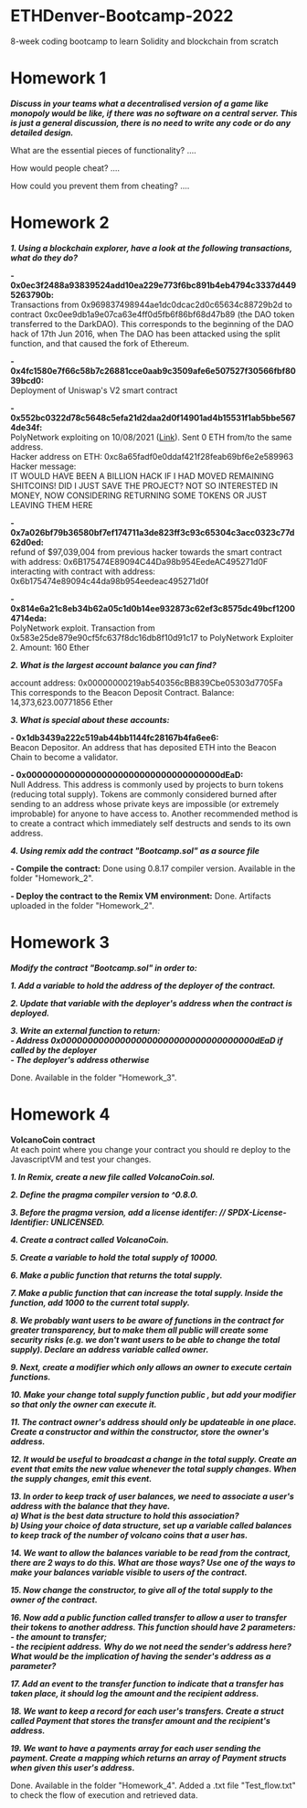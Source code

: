 # ETHDenver-Bootcamp-2022
8-week coding bootcamp to learn Solidity and blockchain from scratch


# Homework 1

***Discuss in your teams what a decentralised version of a game like monopoly would be like,
if there was no software on a central server. This is just a general discussion, there is no need to write any code or do any detailed
design.***

What are the essential pieces of functionality? 
....

How would people cheat?
....

How could you prevent them from cheating?
....


# Homework 2

***1. Using a blockchain explorer, have a look at the following transactions, what do they do?***

**- 0x0ec3f2488a93839524add10ea229e773f6bc891b4eb4794c3337d4495263790b:**  
   Transactions from 0x969837498944ae1dc0dcac2d0c65634c88729b2d to contract 0xc0ee9db1a9e07ca63e4ff0d5fb6f86bf68d47b89 (the DAO token transferred to the DarkDAO).
   This corresponds to the beginning of the DAO hack of 17th Jun 2016, when The DAO has been attacked using the split function, and that caused the fork of Ethereum.
   
**- 0x4fc1580e7f66c58b7c26881cce0aab9c3509afe6e507527f30566fbf8039bcd0:**  
   Deployment of Uniswap's V2 smart contract

**- 0x552bc0322d78c5648c5efa21d2daa2d0f14901ad4b15531f1ab5bbe5674de34f:**  
   PolyNetwork exploiting on 10/08/2021 ([Link](https://twitter.com/PolyNetwork2/status/1425073987164381196)). Sent 0 ETH from/to the same address.  
   Hacker address on ETH: 0xc8a65fadf0e0ddaf421f28feab69bf6e2e589963  
   Hacker message:  
   IT WOULD HAVE BEEN A BILLION HACK IF I HAD MOVED REMAINING SHITCOINS! DID I JUST SAVE THE PROJECT? NOT SO INTERESTED IN MONEY, NOW CONSIDERING RETURNING SOME TOKENS    OR JUST LEAVING THEM HERE
                   
**- 0x7a026bf79b36580bf7ef174711a3de823ff3c93c65304c3acc0323c77d62d0ed:**  
   refund of $97,039,004 from previous hacker towards the smart contract with address: 0x6B175474E89094C44Da98b954EedeAC495271d0F interacting with contract with address: 0x6b175474e89094c44da98b954eedeac495271d0f
   
**- 0x814e6a21c8eb34b62a05c1d0b14ee932873c62ef3c8575dc49bcf12004714eda:**  
   PolyNetwork exploit. Transaction from 0x583e25de879e90cf5fc637f8dc16db8f10d91c17 to PolyNetwork Exploiter 2. Amount: 160 Ether


***2. What is the largest account balance you can find?***

account address: 0x00000000219ab540356cBB839Cbe05303d7705Fa  
This corresponds to the Beacon Deposit Contract. Balance: 14,373,623.00771856 Ether
 
***3. What is special about these accounts:***

**- 0x1db3439a222c519ab44bb1144fc28167b4fa6ee6:**  
   Beacon Depositor. An address that has deposited ETH into the Beacon Chain to become a validator.
   
**- 0x000000000000000000000000000000000000dEaD:**  
   Null Address. This address is commonly used by projects to burn tokens (reducing total supply).
   Tokens are commonly considered burned after sending to an address whose private keys are impossible (or extremely improbable) for anyone to have access to.
   Another recommended method is to create a contract which immediately self destructs and sends to its own address.
 
***4. Using remix add the contract "Bootcamp.sol" as a source file***

**- Compile the contract:** Done using 0.8.17 compiler version. Available in the folder "Homework_2".

**- Deploy the contract to the Remix VM environment:** Done. Artifacts uploaded in the folder "Homework_2".

# Homework 3

***Modify the contract "Bootcamp.sol" in order to:***

***1. Add a variable to hold the address of the deployer of the contract.***

***2. Update that variable with the deployer's address when the contract is deployed.***

***3. Write an external function to return:***  
***- Address 0x000000000000000000000000000000000000dEaD if called by the deployer***  
***- The deployer's address otherwise***  


Done. Available in the folder "Homework_3".  

# Homework 4

**VolcanoCoin contract**  
At each point where you change your contract you should re deploy to the JavascriptVM and test your changes.

***1. In Remix, create a new file called VolcanoCoin.sol.***

***2. Define the pragma compiler version to ^0.8.0.***

***3. Before the pragma version, add a license identifer: // SPDX-License-Identifier: UNLICENSED.***

***4. Create a contract called VolcanoCoin.***

***5. Create a variable to hold the total supply of 10000.***

***6. Make a public function that returns the total supply.***

***7. Make a public function that can increase the total supply. Inside the function, add 1000 to the current total supply.***

***8. We probably want users to be aware of functions in the contract for greater transparency, but to make them all public will create some security risks (e.g. we    don't want users to be able to change the total supply). Declare an address variable called owner.***

***9. Next, create a modifier which only allows an owner to execute certain functions.***

***10. Make your change total supply function public , but add your modifier so that only the owner can execute it.***

***11. The contract owner's address should only be updateable in one place. Create a constructor and within the constructor, store the owner's address.***

***12. It would be useful to broadcast a change in the total supply. Create an event that emits the new value whenever the total supply changes. When the supply changes, emit this event.***

***13. In order to keep track of user balances, we need to associate a user's address with the balance that they have.  
a) What is the best data structure to hold this association?  
b) Using your choice of data structure, set up a variable called balances to keep track of the number of volcano coins that a user has.***

***14. We want to allow the balances variable to be read from the contract, there are 2 ways to do this. What are those ways? Use one of the ways to make your balances variable visible to users of the contract.***

***15. Now change the constructor, to give all of the total supply to the owner of the contract.***

***16. Now add a public function called transfer to allow a user to transfer their tokens to another address. This function should have 2 parameters:***  
       ***- the amount to transfer;***  
       ***- the recipient address.*** 
       ***Why do we not need the sender's address here?***  
       ***What would be the implication of having the sender's address as a parameter?***
       
***17. Add an event to the transfer function to indicate that a transfer has taken place, it should log the amount and the recipient address.***

***18. We want to keep a record for each user's transfers. Create a struct called Payment that stores the transfer amount and the recipient's address.***

***19. We want to have a payments array for each user sending the payment. Create a mapping which returns an array of Payment structs when given this user's address.***


Done. Available in the folder "Homework_4". Added a .txt file "Test_flow.txt" to check the flow of execution and retrieved data.
